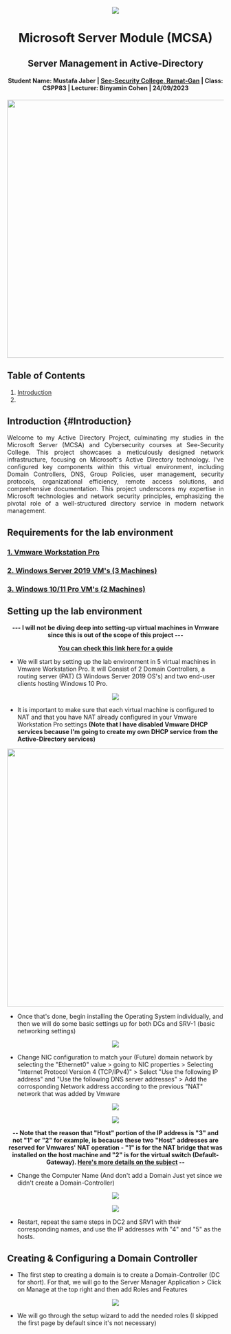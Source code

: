 <p align="center"> 
  <img src="https://github.com/LoneSalmon/Active-Directory/assets/132819728/1d10a0e9-e2f0-46bf-b80a-f9f7beae8423"> 
</p>

<h1 align="center"> Microsoft Server Module (MCSA) </h1>
<h2 align="center"> Server Management in Active-Directory </h2>
<h4 align="center"> Student Name: Mustafa Jaber | <a href="https://see-security.com/?lang=en">See-Security College, Ramat-Gan</a> | Class: CSPP83 | Lecturer: Binyamin Cohen | 24/09/2023 </h4>

<p align="center"> 
  <img src="https://github.com/LoneSalmon/Active-Directory/assets/132819728/74f5fabb-cf76-47aa-9595-1892ea1d66bb" height="600px" width="800"> 
</p>

## Table of Contents
1. [Introduction](#Introduction)
2. 
## Introduction {#Introduction}
<p align="justify">
Welcome to my Active Directory Project, culminating my studies in the Microsoft Server (MCSA) and Cybersecurity courses at See-Security College. This project showcases a meticulously designed network infrastructure, focusing on Microsoft's Active Directory technology. I've configured key components within this virtual environment, including Domain Controllers, DNS, Group Policies, user management, security protocols, organizational efficiency, remote access solutions, and comprehensive documentation. This project underscores my expertise in Microsoft technologies and network security principles, emphasizing the pivotal role of a well-structured directory service in modern network management.
</p>

## Requirements for the lab environment
### [1. Vmware Workstation Pro](https://www.vmware.com/il/products/workstation-pro.html)
### [2. Windows Server 2019 VM's (3 Machines)](https://www.microsoft.com/en-us/evalcenter/download-windows-server-2019)
### [3. Windows 10/11 Pro VM's (2 Machines)](https://www.microsoft.com/en-us/software-download/windows10)

## Setting up the lab environment
<p align="center"> <strong>--- I will not be diving deep into setting-up virtual machines in Vmware since this is out of the scope of this project ---</strong> </p>
<p align="center"> <a href="https://medium.com/r3d-buck3t/building-an-active-directory-lab-part-1-windows-server-2022-setup-7dfaf0dafd5c"><strong>You can check this link here for a guide</strong></a> </p>

- We will start by setting up the lab environment in 5 virtual machines in Vmware Workstation Pro. It will Consist of 2 Domain Controllers, a routing server (PAT) (3 Windows Server 2019 OS's) and two end-user clients hosting Windows 10 Pro.

<p align="center"> 
  <img src="https://github.com/LoneSalmon/Active-Directory/assets/132819728/1b75a183-6995-4452-b7c7-5117b5f41397"> 
</p>

- It is important to make sure that each virtual machine is configured to NAT and that you have NAT already configured in your Vmware Workstation Pro settings **(Note that I have disabled Vmware DHCP services because I'm going to create my own DHCP service from the Active-Directory services)**
<p align="center"> 
  <img src="https://github.com/LoneSalmon/Active-Directory/assets/132819728/2934cd0e-cfd6-4deb-9dba-d01bca4b51f7" height="600px" width="800"> 
</p>

- Once that's done, begin installing the Operating System individually, and then we will do some basic settings up for both DCs and SRV-1 (basic networking settings)
<p align="center"> 
  <img src="https://github.com/LoneSalmon/Active-Directory/assets/132819728/422963d5-e98f-4838-9ef9-280c27aebd01"> 
</p>

- Change NIC configuration to match your (Future) domain network by selecting the "Ethernet0" value > going to NIC properties > Selecting "Internet Protocol Version 4 (TCP/IPv4)" > Select "Use the following IP address" and "Use the following DNS server addresses" > Add the corrosponding Network address according to the previous "NAT" network that was added by Vmware
<p align="center"> 
  <img src="https://github.com/LoneSalmon/Active-Directory/assets/132819728/93090491-1fae-493a-81fa-e950a937e063"> 
</p>
<p align="center"> 
  <img src="https://github.com/LoneSalmon/Active-Directory/assets/132819728/73aa5a6f-aa5d-4c49-9685-023a2e3f1f50"> 
</p>
<p align="center"> <strong>-- Note that the reason that "Host" portion of the IP address is "3" and not "1" or "2" for example, is because these two "Host" addresses are reserved for Vmwares' NAT operation - "1" is for the NAT bridge that was installed on the host machine and "2" is for the virtual switch (Default-Gateway). <a href="https://docs.vmware.com/en/VMware-Workstation-Pro/17/com.vmware.ws.using.doc/GUID-144D22BA-298E-4293-8137-B631AD7BF694.html">Here's more details on the subject</a> --</strong> </p>

- Change the Computer Name (And don't add a Domain Just yet since we didn't create a Domain-Controller)
<p align="center"> 
  <img src="https://github.com/LoneSalmon/Active-Directory/assets/132819728/6de8c76d-f18b-4222-8664-2a300fd4eba2"> 
</p>
<p align="center"> 
  <img src="https://github.com/LoneSalmon/Active-Directory/assets/132819728/15435f3c-c888-4883-83b4-79b0683bf5ea"> 
</p>

- Restart, repeat the same steps in DC2 and SRV1 with their corresponding names, and use the IP addresses with "4" and "5" as the hosts.

## Creating & Configuring a Domain Controller
- The first step to creating a domain is to create a Domain-Controller (DC for short). For that, we will go to the Server Manager Application > Click on Manage at the top right and then add Roles and Features

<p align="center"> 
  <img src="https://github.com/LoneSalmon/Active-Directory/assets/132819728/8e599590-dae1-4425-bf71-75ba35a959e2"> 
</p>

- We will go through the setup wizard to add the needed roles (I skipped the first page by default since it's not necessary)
